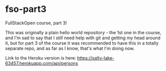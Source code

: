 # fso-part3
FullStackOpen course, part 3!

This was originally a plain hello world repository - the 1st one in the course, and
I'm sad to say that I *still* need help with git and getting my head around it, but
for part 3 of the course it was recommended to have this in a totally separate repo,
and as far as I know, that's what I'm doing now.

Link to the Heroku version is here: https://salty-lake-63457.herokuapp.com/api/persons
